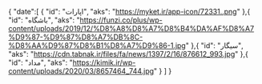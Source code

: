 {
"date":[ { "id": "اپارات", "aks": "https://myket.ir/app-icon/72331..png" },{ "id": "باشگاه", "aks": "https://funzi.co/plus/wp-content/uploads/2019/12/%D8%A8%D8%A7%D8%B4%DA%AF%D8%A7%D9%87-%D9%87%D8%A7%DB%8C-%D8%AA%D9%87%D8%B1%D8%A7%D9%86-1.jpg" },{ "id": "سیگار", "aks": "https://cdn.tabnak.ir/files/fa/news/1397/2/16/876612_993.jpg" },{ "id": "مداد", "aks": "https://kimik.ir/wp-content/uploads/2020/03/8657464_744.jpg" } ]
}
